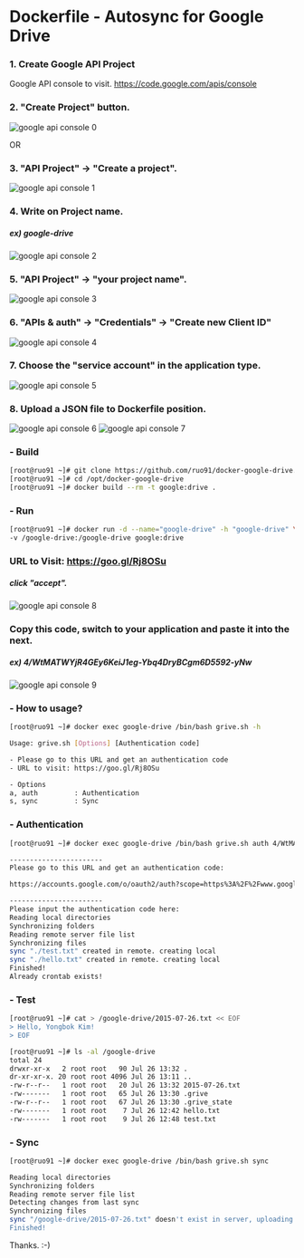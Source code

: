# Dockerfile - Autosync for Google Drive
### 1. Create Google API Project
Google API console to visit.
https://code.google.com/apis/console

### 2. "Create Project" button.
![google api console 0][0]

OR

### 3. "API Project" -> "Create a project".
![google api console 1][1]

### 4. Write on Project name.
##### ex) google-drive
![google api console 2][2]

### 5. "API Project" -> "your project name".
![google api console 3][3]

### 6. "APIs & auth" -> "Credentials" -> "Create new Client ID"
![google api console 4][4]

### 7. Choose the "service account" in the application type.
![google api console 5][5]

### 8. Upload a JSON file to Dockerfile position.
![google api console 6][6]
![google api console 7][7]

### - Build
```sh
[root@ruo91 ~]# git clone https://github.com/ruo91/docker-google-drive.git /opt/docker-google-drive
[root@ruo91 ~]# cd /opt/docker-google-drive
[root@ruo91 ~]# docker build --rm -t google:drive .
```

### - Run
```sh
[root@ruo91 ~]# docker run -d --name="google-drive" -h "google-drive" \
-v /google-drive:/google-drive google:drive
```

### URL to Visit: https://goo.gl/Rj8OSu
##### click "accept".
![google api console 8][8]

### Copy this code, switch to your application and paste it into the next.
##### ex) 4/WtMATWYjR4GEy6KeiJ1eg-Ybq4DryBCgm6D5592-yNw
![google api console 9][9]

### - How to usage?
```sh
[root@ruo91 ~]# docker exec google-drive /bin/bash grive.sh -h
```
```sh
Usage: grive.sh [Options] [Authentication code]

- Please go to this URL and get an authentication code
- URL to visit: https://goo.gl/Rj8OSu

- Options
a, auth         : Authentication
s, sync         : Sync
```

### - Authentication
```sh
[root@ruo91 ~]# docker exec google-drive /bin/bash grive.sh auth 4/WtMATWYjR4GEy6KeiJ1eg-Ybq4DryBCgm6D5592-yNw
```
```sh
-----------------------
Please go to this URL and get an authentication code:

https://accounts.google.com/o/oauth2/auth?scope=https%3A%2F%2Fwww.googleapis.com%2Fauth%2Fuserinfo.email+https%3A%2F%2Fwww.googleapis.com%2Fauth%2Fuserinfo.profile+https%3A%2F%2Fdocs.google.com%2Ffeeds%2F+https%3A%2F%2Fdocs.googleusercontent.com%2F+https%3A%2F%2Fspreadsheets.google.com%2Ffeeds%2F&redirect_uri=urn:ietf:wg:oauth:2.0:oob&response_type=code&client_id=22314510474.apps.googleusercontent.com

-----------------------
Please input the authentication code here:
Reading local directories
Synchronizing folders
Reading remote server file list
Synchronizing files
sync "./test.txt" created in remote. creating local
sync "./hello.txt" created in remote. creating local
Finished!
Already crontab exists!
```

### - Test
```sh
[root@ruo91 ~]# cat > /google-drive/2015-07-26.txt << EOF
> Hello, Yongbok Kim!
> EOF
```
```sh
[root@ruo91 ~]# ls -al /google-drive
total 24
drwxr-xr-x   2 root root   90 Jul 26 13:32 .
dr-xr-xr-x. 20 root root 4096 Jul 26 13:11 ..
-rw-r--r--   1 root root   20 Jul 26 13:32 2015-07-26.txt
-rw-------   1 root root   65 Jul 26 13:30 .grive
-rw-r--r--   1 root root   67 Jul 26 13:30 .grive_state
-rw-------   1 root root    7 Jul 26 12:42 hello.txt
-rw-------   1 root root    9 Jul 26 12:48 test.txt
```

### - Sync
```sh
[root@ruo91 ~]# docker exec google-drive /bin/bash grive.sh sync
```
```sh
Reading local directories
Synchronizing folders
Reading remote server file list
Detecting changes from last sync
Synchronizing files
sync "/google-drive/2015-07-26.txt" doesn't exist in server, uploading
Finished!
```
Thanks. :-)

[0]: http://cdn.yongbok.net/ruo91/img/docker/google-drive/google_api_console_0.png
[1]: http://cdn.yongbok.net/ruo91/img/docker/google-drive/google_api_console_1.png
[2]: http://cdn.yongbok.net/ruo91/img/docker/google-drive/google_api_console_2.png
[3]: http://cdn.yongbok.net/ruo91/img/docker/google-drive/google_api_console_3.png
[4]: http://cdn.yongbok.net/ruo91/img/docker/google-drive/google_api_console_4.png
[5]: http://cdn.yongbok.net/ruo91/img/docker/google-drive/google_api_console_5.png
[6]: http://cdn.yongbok.net/ruo91/img/docker/google-drive/google_api_console_6.png
[7]: http://cdn.yongbok.net/ruo91/img/docker/google-drive/google_api_console_7.png
[8]: http://cdn.yongbok.net/ruo91/img/docker/google-drive/google_api_console_8.png
[9]: http://cdn.yongbok.net/ruo91/img/docker/google-drive/google_api_console_9.png